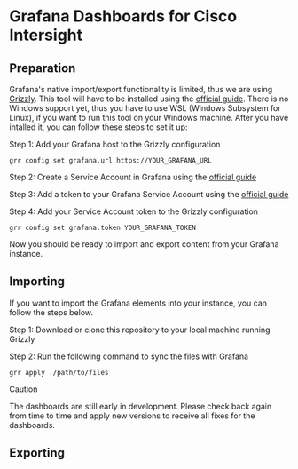 # Grafana Dashboards for Cisco Intersight

## Preparation
Grafana's native import/export functionality is limited, thus we are using  [Grizzly](https://grafana.github.io/grizzly). This tool will have to be installed using the [official guide](https://grafana.github.io/grizzly/installation/). There is no Windows support yet, thus you have to use WSL (Windows Subsystem for Linux), if you want to run this tool on your Windows machine. After you have intalled it, you can follow these steps to set it up:

Step 1: Add your Grafana host to the Grizzly configuration
```
grr config set grafana.url https://YOUR_GRAFANA_URL
```

Step 2: Create a Service Account in Grafana using the [official guide](https://grafana.com/docs/grafana/latest/administration/service-accounts/#create-a-service-account-in-grafana)

Step 3: Add a token to your Grafana Service Account using the [official guide](https://grafana.com/docs/grafana/latest/administration/service-accounts/#add-a-token-to-a-service-account-in-grafana)

Step 4: Add your Service Account token to the Grizzly configuration
```
grr config set grafana.token YOUR_GRAFANA_TOKEN
```
Now you should be ready to import and export content from your Grafana instance.

## Importing
If you want to import the Grafana elements into your instance, you can follow the steps below.

Step 1: Download or clone this repository to your local machine running Grizzly

Step 2: Run the following command to sync the files with Grafana
```
grr apply ./path/to/files
```
> [!CAUTION]
> The dashboards are still early in development. Please check back again from time to time and apply new versions to receive all fixes for the dashboards.

## Exporting
